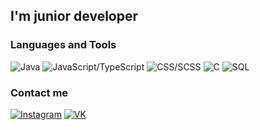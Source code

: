 ## I'm junior developer

### Languages and Tools

![Java](https://img.shields.io/badge/-Java-<COLOR>?style=flat-square&logo=appveyor)
![JavaScript/TypeScript](https://img.shields.io/badge/-JavaScript/TypeScript-<COLOR>?style=flat-square&logo=appveyor)
![CSS/SCSS](https://img.shields.io/badge/-CSS/SCSS-<COLOR>?style=flat-square&logo=appveyor)
![C](https://img.shields.io/badge/-C-<COLOR>?style=flat-square&logo=appveyor)
![SQL](https://img.shields.io/badge/-SQL-<COLOR>?style=flat-square&logo=appveyor)

### Contact me

[![Instagram](https://img.shields.io/badge/-Instagram-<COLOR>?style=flat-square&logo=appveyor)](https://www.instagram.com/acycloid/)
[![VK](https://img.shields.io/badge/-VK-<COLOR>?style=flat-square&logo=appveyor)](https://vk.com/tsiklis)

<!-- ![Anurag's GitHub stats](https://github-readme-stats.vercel.app/api?username=alextsiklis&show_icons=true&theme=radical) -->
<!-- [![Top Langs](https://github-readme-stats.vercel.app/api/top-langs/?username=alextsiklis&layout=compact)](https://github.com/anuraghazra/github-readme-stats) -->

